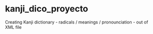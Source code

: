 # kanji_dico_proyecto
Creating Kanji dictionary - radicals / meanings / pronounciation - out of XML file
